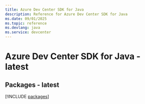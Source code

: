 ```yaml
---
title: Azure Dev Center SDK for Java
description: Reference for Azure Dev Center SDK for Java
ms.date: 09/01/2025
ms.topic: reference
ms.devlang: java
ms.service: devcenter
---
```

# Azure Dev Center SDK for Java - latest
## Packages - latest
[!INCLUDE [packages](dev-center-index.md)]